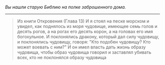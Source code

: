 _Вы нашли старую Библию на полке заброшенного дома._

---

> Из книги Откровения (Глава 13)
> И я стоял на песке морском и увидел, как поднялось из моря чудовище, имеющее семь голов и десять рогов, а на рогах его десять корон, а на головах его имя богохульное.
> И поклонялись дракону, который дал силу чудовищу, и поклонялись чудовищу, говоря: "Кто подобен чудовищу? Кто может воевать с ним?"
> И он имел власть дать жизнь образу чудовища, чтобы образ чудовища говорил и заставлял убивать всех, кто не поклонялся образу чудовища
